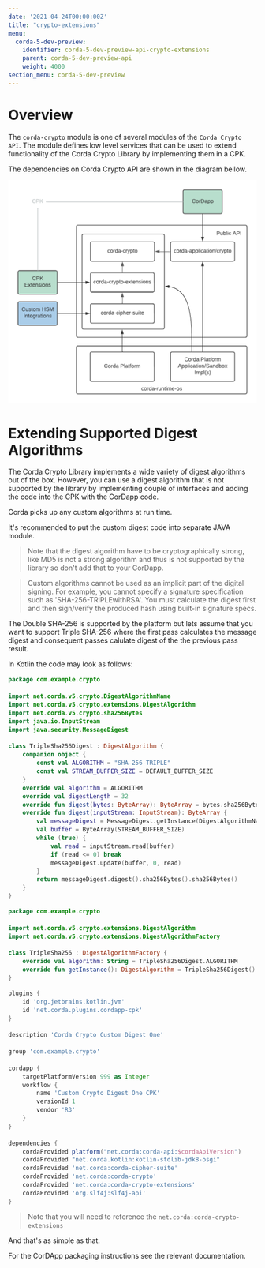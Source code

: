 ```yaml
---
date: '2021-04-24T00:00:00Z'
title: "crypto-extensions"
menu:
  corda-5-dev-preview:
    identifier: corda-5-dev-preview-api-crypto-extensions
    parent: corda-5-dev-preview-api
    weight: 4000
section_menu: corda-5-dev-preview
---
```


# Overview

The `corda-crypto` module is one of several modules of the `Corda Crypto API`. The module defines low level services that can be used to extend functionality of the Corda Crypto Library by implementing them in a CPK.

The dependencies on Corda Crypto API are shown in the diagram bellow. 

![Public Crypto API Usage](imgs/public-crypto-api-usage.png)

# Extending Supported Digest Algorithms

The Corda Crypto Library implements a wide variety of digest algorithms out of the box. However, you can use a digest algorithm that is not supported by the library by implementing couple of interfaces and adding the code into the CPK with the CorDapp code.

Corda picks up any custom algorithms at run time.

 It's recommended to put the custom digest code into separate JAVA module.



> Note that the digest algorithm have to be cryptographically strong, like MD5 is not a strong algorithm and thus is not supported by the library so don't add that to your CorDapp.



> Custom algorithms cannot be used as an implicit part of the digital signing. For example, you cannot specify a signature specification such as 'SHA-256-TRIPLEwithRSA'. You must calculate the digest first and then sign/verify the produced hash using built-in signature specs.



The Double SHA-256 is supported by the platform but lets assume that you want to support Triple SHA-256 where the first pass calculates the message digest and consequent passes calulate digest of the the previous pass result.

In Kotlin the code may look as follows:

```kotlin
package com.example.crypto

import net.corda.v5.crypto.DigestAlgorithmName
import net.corda.v5.crypto.extensions.DigestAlgorithm
import net.corda.v5.crypto.sha256Bytes
import java.io.InputStream
import java.security.MessageDigest

class TripleSha256Digest : DigestAlgorithm {
    companion object {
        const val ALGORITHM = "SHA-256-TRIPLE"
        const val STREAM_BUFFER_SIZE = DEFAULT_BUFFER_SIZE
    }
    override val algorithm = ALGORITHM
    override val digestLength = 32
    override fun digest(bytes: ByteArray): ByteArray = bytes.sha256Bytes().sha256Bytes().sha256Bytes()
    override fun digest(inputStream: InputStream): ByteArray {
        val messageDigest = MessageDigest.getInstance(DigestAlgorithmName.SHA2_256.name)
        val buffer = ByteArray(STREAM_BUFFER_SIZE)
        while (true) {
            val read = inputStream.read(buffer)
            if (read <= 0) break
            messageDigest.update(buffer, 0, read)
        }
        return messageDigest.digest().sha256Bytes().sha256Bytes()
    }
}
```



```kotlin
package com.example.crypto

import net.corda.v5.crypto.extensions.DigestAlgorithm
import net.corda.v5.crypto.extensions.DigestAlgorithmFactory

class TripleSha256 : DigestAlgorithmFactory {
    override val algorithm: String = TripleSha256Digest.ALGORITHM
    override fun getInstance(): DigestAlgorithm = TripleSha256Digest()
}
```



```groovy
plugins {
    id 'org.jetbrains.kotlin.jvm'
    id 'net.corda.plugins.cordapp-cpk'
}

description 'Corda Crypto Custom Digest One'

group 'com.example.crypto'

cordapp {
    targetPlatformVersion 999 as Integer
    workflow {
        name 'Custom Crypto Digest One CPK'
        versionId 1
        vendor 'R3'
    }
}

dependencies {
    cordaProvided platform("net.corda:corda-api:$cordaApiVersion")
    cordaProvided "net.corda.kotlin:kotlin-stdlib-jdk8-osgi"
    cordaProvided 'net.corda:corda-cipher-suite'
    cordaProvided 'net.corda:corda-crypto'
    cordaProvided 'net.corda:corda-crypto-extensions'
    cordaProvided 'org.slf4j:slf4j-api'
}
```



> Note that you will need to reference the `net.corda:corda-crypto-extensions`



And that's as simple as that.

For the CorDApp packaging instructions see the relevant documentation.
